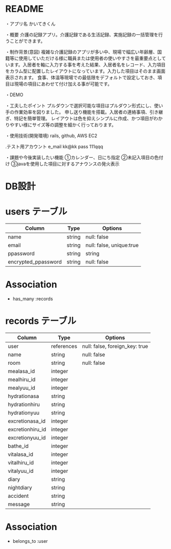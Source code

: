 # README
・アプリ名 かいてきくん

・概要 
 介護の記録アプリ。介護記録である生活記録、実施記録の一括管理を行うことができます。

・制作背景(意図) 
 複雑な介護記録のアプリが多い中、現場で幅広い年齢層、国籍等に使用していただける様に職員または使用者の使いやすさを最重要点としています。入居者を軸に入力する事を考えた結果、入居者名をレコード、入力項目をカラム型に配置したレイアウトになっています。入力した項目はそのまま画面表示されます。
 食事、体温等現場での最低限をデフォルトで設定しておき、項目は現場の項目にあわせて付け加える事が可能です。

・DEMO

・工夫したポイント
 プルダウンで選択可能な項目はプルダウン形式にし、使い手の作業効率を図りました。
 申し送り機能を搭載。入居者の連絡事項、引き継ぎ、特記を簡単管理。
 レイアウトは色を抑えシンプルに作成、かつ項目がわかりやすい様にサイズ等の調整を細かく行っております。

・使用技術(開発環境)
 rails, github, AWS EC2

 .テスト用アカウント
  e_mail  kk@kk
  pass    111qqq

・課題や今後実装したい機能
 ①カレンダー、日にち指定
 ②未記入項目の色付け
 ③javaを使用した項目に対するアナウンスの発火表示


# DB設計

# users テーブル
| Column                | Type   | Options                       |
| --------              | ------ | ----------------------------  |
| name                  | string | null: false                   |
| email                 | string | null: false, unique:true      | 
| ppassword   | string  | string | null: false                   |
| encrypted_ppassword   | string | null: false                   |

# Association
- has_many  :records

# records テーブル
| Column            | Type       | Options                         |
| ----------------  | ------     | ------------------------------- |
| user              | references | null: false, foreign_key: true  |
| name              | string     | null: false                     |
| room              | string     | null: false                     |
| mealasa_id        | integer    |                                 |
| mealhiru_id       | integer    |                                 |
| mealyuu_id        | integer    |                                 |
| hydrationasa      | string     |                                 |
| hydrationhiru     | string     |                                 |
| hydrationyuu      | string     |                                 |
| excretionasa_id   | integer    |                                 |
| excretionhiru_id  | integer    |                                 |
| excretionyuu_id   | integer    |                                 |
| bathe_id          | integer    |                                 |
| vitalasa_id       | integer    |                                 |
| vitalhiru_id      | integer    |                                 |
| vitalyuu_id       | integer    |                                 |
| diary             | string     |                                 |
| nightdiary        | string     |                                 |
| accident          | string     |                                 |
| message           | string     |                                 |


# Association
- belongs_to :user

